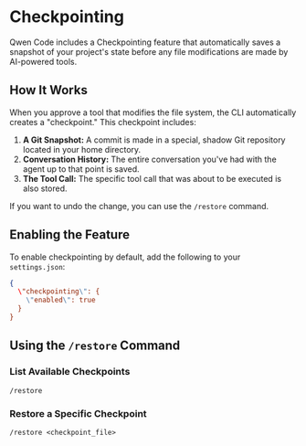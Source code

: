 # Checkpointing

Qwen Code includes a Checkpointing feature that automatically saves a snapshot of your project's state before any file modifications are made by AI-powered tools.

## How It Works

When you approve a tool that modifies the file system, the CLI automatically creates a "checkpoint." This checkpoint includes:

1.  **A Git Snapshot:** A commit is made in a special, shadow Git repository located in your home directory.
2.  **Conversation History:** The entire conversation you've had with the agent up to that point is saved.
3.  **The Tool Call:** The specific tool call that was about to be executed is also stored.

If you want to undo the change, you can use the `/restore` command.

## Enabling the Feature

To enable checkpointing by default, add the following to your `settings.json`:

```json
{
  \"checkpointing\": {
    \"enabled\": true
  }
}
```

## Using the `/restore` Command

### List Available Checkpoints
```
/restore
```

### Restore a Specific Checkpoint
```
/restore <checkpoint_file>
```